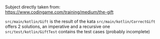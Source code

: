 Subject directly taken from: https://www.codingame.com/training/medium/the-gift

`src/main/kotlin/Gift` is the result of the kata
`src/main/kotlin/CorrectGift` offers 2 solutions, an imperative and a recursive one
`src/test/kotlin/GiftTest` contains the test cases (probably incomplete)